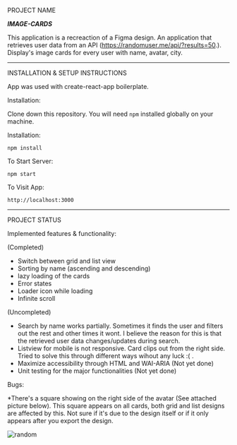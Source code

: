 PROJECT NAME

***IMAGE-CARDS***

This application is a recreaction of a Figma design. An application that retrieves user data from an API (https://randomuser.me/api/?results=50.).
Display's image cards for every user with name, avatar, city.

***************************************************************

INSTALLATION & SETUP INSTRUCTIONS 

App was used with create-react-app boilerplate. 

Installation:

Clone down this repository. You will need `npm` installed globally on your machine.

Installation:

`npm install`

To Start Server:

`npm start`

To Visit App:

`http://localhost:3000` 

***************************************************************

PROJECT STATUS

Implemented features & functionality: 

(Completed)
* Switch between grid and list view
* Sorting by name (ascending and descending) 
* lazy loading of the cards
* Error states
* Loader icon while loading
* Infinite scroll

(Uncompleted)
* Search by name works partially. Sometimes it finds the user and filters out the rest and other times it wont.
  I believe the reason for this is that the retrieved user data changes/updates during search.
* Listview for mobile is not responsive. Card clips out from the right side. Tried to solve this through different ways wihout any luck :( . 
* Maximize accessibility through HTML and WAI-ARIA (Not yet done)
* Unit testing for the major functionalities (Not yet done)

Bugs: 

*There's a square showing on the right side of the avatar (See attached picture below). This square appears on all cards, both grid and list designs are affected by this. Not sure if it's due to the design itself or if it only appears after you export the design.  

![random](https://user-images.githubusercontent.com/88338317/170104132-e1498403-c686-48d6-9cce-8c880bc5e45b.jpg)

